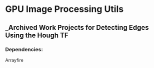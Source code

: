 # GPU Image Processing Utils

## _Archived Work Projects for Detecting Edges Using the Hough TF

### Dependencies:
Arrayfire

